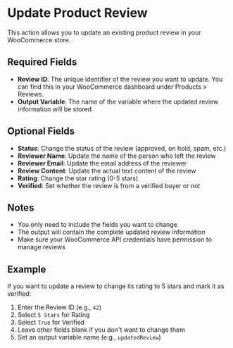 # Update Product Review

This action allows you to update an existing product review in your WooCommerce store.

## Required Fields

- **Review ID**: The unique identifier of the review you want to update. You can find this in your WooCommerce dashboard under Products > Reviews.
- **Output Variable**: The name of the variable where the updated review information will be stored.

## Optional Fields

- **Status**: Change the status of the review (approved, on hold, spam, etc.)
- **Reviewer Name**: Update the name of the person who left the review
- **Reviewer Email**: Update the email address of the reviewer
- **Review Content**: Update the actual text content of the review
- **Rating**: Change the star rating (0-5 stars)
- **Verified**: Set whether the review is from a verified buyer or not

## Notes

- You only need to include the fields you want to change
- The output will contain the complete updated review information
- Make sure your WooCommerce API credentials have permission to manage reviews

## Example

If you want to update a review to change its rating to 5 stars and mark it as verified:
1. Enter the Review ID (e.g., `42`)
2. Select `5 Stars` for Rating
3. Select `True` for Verified
4. Leave other fields blank if you don't want to change them
5. Set an output variable name (e.g., `updatedReview`)